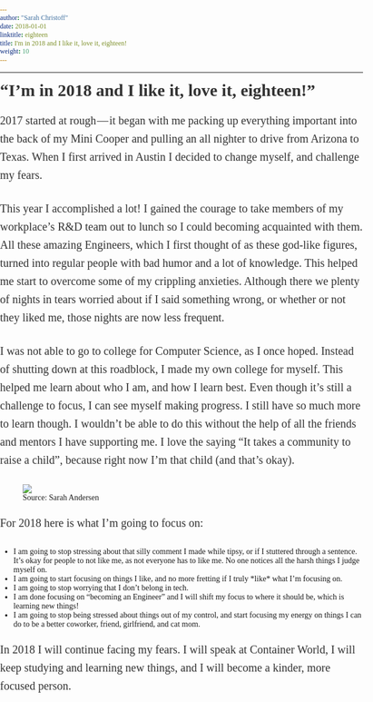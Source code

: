 ```yaml
---
author: "Sarah Christoff"
date: 2018-01-01
linktitle: eighteen
title: I'm in 2018 and I like it, love it, eighteen!
weight: 10
---
```


<html><head><meta http-equiv="Content-Type" content="text/html; charset=utf-8"><title>“I’m in 2018 and I like it, love it, eighteen!”</title><meta name="description" content="2017 started at rough — it began with me packing up everything important into the back of my Mini Cooper and pulling an all nighter to…"><style>
      * {
        font-family: Georgia, Cambria, "Times New Roman", Times, serif;
      }
      html, body {
        margin: 0;
        padding: 0;
      }
      h1 {
        font-size: 50px;
        margin-bottom: 17px;
        color: #333;
      }
      h2 {
        font-size: 24px;
        line-height: 1.6;
        margin: 30px 0 0 0;
        margin-bottom: 18px;
        margin-top: 33px;
        color: #333;
      }
      h3 {
        font-size: 30px;
        margin: 10px 0 20px 0;
        color: #333;
      }
      header {
        width: 640px;
        margin: auto;
      }
      section {
        width: 640px;
        margin: auto;
      }
      section p {
        margin-bottom: 27px;
        font-size: 20px;
        line-height: 1.6;
        color: #333;
      }
      section img {
        max-width: 640px;
      }
      footer {
        padding: 0 20px;
        margin: 50px 0;
        text-align: center;
        font-size: 12px;
      }
      .aspectRatioPlaceholder {
        max-width: auto !important;
        max-height: auto !important;
      }
      .aspectRatioPlaceholder-fill {
        padding-bottom: 0 !important;
      }
      header,
      section[data-field=subtitle] {
        display: none;
      }
      </style></head><body><article class="h-entry">
<header>
<h1 class="p-name">“I’m in 2018 and I like it, love it, eighteen!”</h1>
</header>
<section data-field="subtitle" class="p-summary">
2017 started at rough — it began with me packing up everything important into the back of my Mini Cooper and pulling an all nighter to…
</section>
<section data-field="body" class="e-content">
<section name="f245" class="section section--body section--first section--last"><div class="section-divider"><hr class="section-divider"></div><div class="section-content"><div class="section-inner sectionLayout--insetColumn"><h3 name="9a8a" id="9a8a" class="graf graf--h3 graf--startsWithDoubleQuote graf--leading graf--title">“I’m in 2018 and I like it, love it, eighteen!”</h3><p name="46ef" id="46ef" class="graf graf--p graf-after--h3">2017 started at rough — it began with me packing up everything important into the back of my Mini Cooper and pulling an all nighter to drive from Arizona to Texas. When I first arrived in Austin I decided to change myself, and challenge my fears.</p><p name="6e1c" id="6e1c" class="graf graf--p graf-after--p">This year I accomplished a lot! I gained the courage to take members of my workplace’s R&amp;D team out to lunch so I could becoming acquainted with them. All these amazing Engineers, which I first thought of as these god-like figures, turned into regular people with bad humor and a lot of knowledge. This helped me start to overcome some of my crippling anxieties. Although there we plenty of nights in tears worried about if I said something wrong, or whether or not they liked me, those nights are now less frequent.</p><p name="2446" id="2446" class="graf graf--p graf-after--p">I was not able to go to college for Computer Science, as I once hoped. Instead of shutting down at this roadblock, I made my own college for myself. This helped me learn about who I am, and how I learn best. Even though it’s still a challenge to focus, I can see myself making progress. I still have so much more to learn though. I wouldn’t be able to do this without the help of all the friends and mentors I have supporting me. I love the saying “It takes a community to raise a child”, because right now I’m that child (and that’s okay).</p><figure name="d838" id="d838" class="graf graf--figure graf-after--p"><div class="aspectRatioPlaceholder is-locked" style="max-width: 503px; max-height: 796px;"><div class="aspectRatioPlaceholder-fill" style="padding-bottom: 158.29999999999998%;"></div><img class="graf-image" data-image-id="1*-Fzay3yPtTJgO0qrplJ12A.png" data-width="503" data-height="796" src="https://cdn-images-1.medium.com/max/800/1*-Fzay3yPtTJgO0qrplJ12A.png"></div><figcaption class="imageCaption">Source: Sarah Andersen</figcaption></figure><p name="c2b0" id="c2b0" class="graf graf--p graf-after--figure">For 2018 here is what I’m going to focus on:</p><ul class="postList"><li name="11d0" id="11d0" class="graf graf--li graf-after--p">I am going to stop stressing about that silly comment I made while tipsy, or if I stuttered through a sentence. It’s okay for people to not like me, as not everyone has to like me. No one notices all the harsh things I judge myself on.</li><li name="cf38" id="cf38" class="graf graf--li graf-after--li">I am going to start focusing on things I like, and no more fretting if I truly *like* what I’m focusing on.</li><li name="2128" id="2128" class="graf graf--li graf-after--li">I am going to stop worrying that I don’t belong in tech.</li><li name="0518" id="0518" class="graf graf--li graf-after--li">I am done focusing on “becoming an Engineer” and I will shift my focus to where it should be, which is learning new things!</li><li name="b568" id="b568" class="graf graf--li graf-after--li">I am going to stop being stressed about things out of my control, and start focusing my energy on things I can do to be a better coworker, friend, girlfriend, and cat mom.</li></ul><p name="2667" id="2667" class="graf graf--p graf-after--li graf--trailing">In 2018 I will continue facing my fears. I will speak at Container World, I will keep studying and learning new things, and I will become a kinder, more focused person.</p></div></div></section>